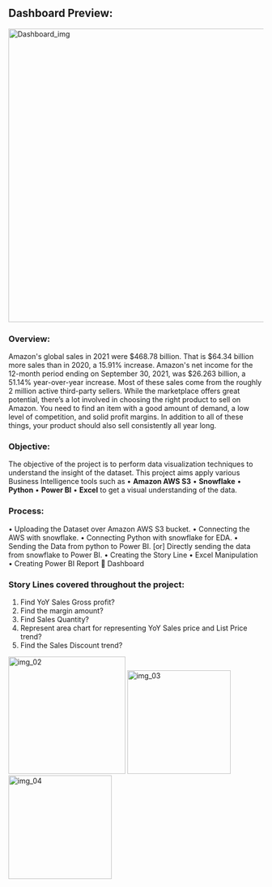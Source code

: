 
## Dashboard Preview:

<img width="578" alt="Dashboard_img" src="https://user-images.githubusercontent.com/104248739/192996400-d2b95edf-c3fd-4d73-8ec9-4684a417e0c6.png">


### Overview:
Amazon's global sales in 2021 were $468.78 billion. That is $64.34 billion more sales than in 2020, a 15.91% increase. Amazon's net income for the 12-month period ending on September 30, 2021, was $26.263 billion, a 51.14% year-over-year increase. Most of these sales come from the roughly 2 million active third-party sellers.
While the marketplace offers great potential, there’s a lot involved in choosing the right product to sell on Amazon. You need to find an item with a good amount of demand, a low level of competition, and solid profit margins. In addition to all of these things, your product should also sell consistently all year long. 
 
### Objective:
The objective of the project is to perform data visualization techniques to understand the insight of the dataset. This project aims apply various Business Intelligence tools such as 
•	**Amazon AWS S3** 
•	**Snowflake** 
•	**Python** 
•	**Power BI** 
•	**Excel**
to get a visual understanding of the data.

### Process:
•	Uploading the Dataset over Amazon AWS S3 bucket.
•	Connecting the AWS with snowflake.
•	Connecting Python with snowflake for EDA.
•	Sending the Data from python to Power BI. [or] Directly sending the data from snowflake to Power BI.
•	Creating the Story Line
•	Excel Manipulation
•	Creating Power BI Report  Dashboard  

### Story Lines covered throughout the project:
1.	Find YoY Sales Gross profit?
2.	Find the margin amount?
3.	Find Sales Quantity?
4.	Represent area chart for representing YoY Sales price and List Price trend?
5.	Find the Sales Discount trend? 

<img width="231" alt="img_02" src="https://user-images.githubusercontent.com/104248739/192996480-3d9e38ca-7f1d-4787-8c8f-edab03c23eae.png">

<img width="204" alt="img_03" src="https://user-images.githubusercontent.com/104248739/192996515-1438bff8-0347-48ab-8517-e9aa03969166.png">

<img width="204" alt="img_04" src="https://user-images.githubusercontent.com/104248739/192996530-9997e31b-2bf1-40f2-a5dc-a9aab3c8ff50.png">




